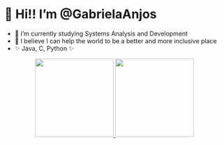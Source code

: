 # 👋 Hi!! I’m @GabrielaAnjos
- 🌱 I’m currently studying Systems Analysis and Development
- 💞️ I believe I can help the world to be a better and more inclusive place
-  ✨ Java, C, Python ✨

<div align="center">
  <a href="https://github.com/GabrielaAnjos">
  <img height="180em" src="https://github-readme-stats.vercel.app/api?username=GabrielaAnjos&show_icons=true&theme=radical&include_all_commits=true&count_private=true"/>
  <img height="180em" src="https://github-readme-stats.vercel.app/api/top-langs/?username=GabrielaAnjos&layout=compact&langs_count=7&theme=radical"/>
</div>
  
 <!--- ![Snake animation](https://github.com/GabrielaAnjos/GabrielaAnjos/blob/output/github-contribution-grid-snake.svg)
--->
<!--- 💞️ I’m looking to collaborate on ...
- 📫 How to reach me ...
--->

<!---
GabrielaAnjos/GabrielaAnjos is a ✨ special ✨ repository because its `README.md` (this file) appears on your GitHub profile.
You can click the Preview link to take a look at your changes.
--->
